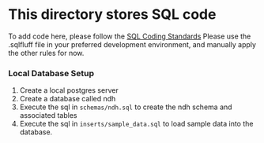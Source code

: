 This directory stores SQL code
=======
To add code here, please follow the [SQL Coding Standards](./tinman_SQL_schema_standard/README.md)
Please use the .sqlfluff file in your preferred development environment, and manually apply the other rules for now.

### Local Database Setup
1. Create a local postgres server
2. Create a database called ndh
3. Execute the sql in `schemas/ndh.sql` to create the ndh schema and associated tables
4. Execute the sql in `inserts/sample_data.sql` to load sample data into the database.


